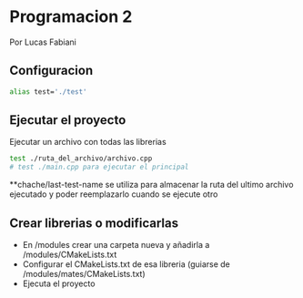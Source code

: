 # Programacion 2
Por Lucas Fabiani

## Configuracion
```bash
alias test='./test'
```

## Ejecutar el proyecto
Ejecutar un archivo con todas las librerias
```bash
test ./ruta_del_archivo/archivo.cpp
# test ./main.cpp para ejecutar el principal
```
**chache/last-test-name se utiliza para almacenar la ruta del ultimo archivo ejecutado y poder reemplazarlo cuando se ejecute otro

## Crear librerias o modificarlas

- En /modules crear una carpeta nueva y añadirla a /modules/CMakeLists.txt
- Configurar el CMakeLists.txt de esa libreria (guiarse de /modules/mates/CMakeLists.txt)
- Ejecuta el proyecto
